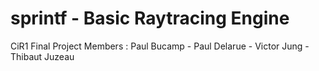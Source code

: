 # sprintf - Basic Raytracing Engine
CiR1 Final Project
Members : Paul Bucamp - Paul Delarue - Victor Jung - Thibaut Juzeau
